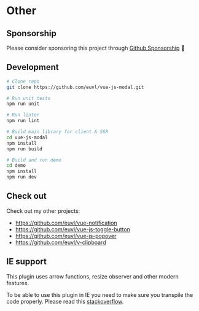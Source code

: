 # Other 

## Sponsorship

Please consider sponsoring this project through [Github Sponsorship](https://github.com/sponsors/euvl) :pray:

## Development

```bash
# Clone repo
git clone https://github.com/euvl/vue-js-modal.git

# Run unit tests
npm run unit

# Run linter
npm run lint

# Build main library for client & SSR
cd vue-js-modal
npm install
npm run build

# Build and run demo
cd demo
npm install
npm run dev
```

## Check out

Check out my other projects:

* https://github.com/euvl/vue-notification
* https://github.com/euvl/vue-js-toggle-button
* https://github.com/euvl/vue-js-popover
* https://github.com/euvl/v-clipboard

## IE support

This plugin uses arrow functions, resize observer and other modern features.

To be able to use this plugin in IE you need to make sure you transpile the code properly. Please read this [stackoverflow](https://stackoverflow.com/questions/56446904/transpiling-es6-for-ie11-with-babel).
